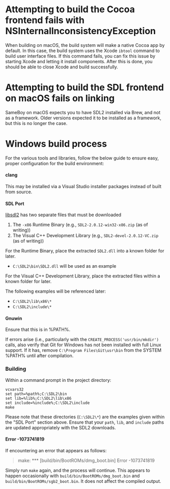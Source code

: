 # Attempting to build the Cocoa frontend fails with NSInternalInconsistencyException

When building on macOS, the build system will make a native Cocoa app by default. In this case, the build system uses the Xcode `ibtool` command to build user interface files. If this command fails, you can fix this issue by starting Xcode and letting it install components. After this is done, you should be able to close Xcode and build successfully.

# Attempting to build the SDL frontend on macOS fails on linking

SameBoy on macOS expects you to have SDL2 installed via Brew, and not as a framework. Older versions expected it to be installed as a framework, but this is no longer the case.

# Windows build process

For the various tools and libraries, follow the below guide to ensure easy, proper configuration for the build environment:

#### clang

This may be installed via a Visual Studio installer packages instead of built from source.

#### SDL Port

[libsdl2](https://libsdl.org/download-2.0.php) has two separate files that must be downloaded
  1. The `-x86` Runtime Binary (e.g., `SDL2-2.0.12-win32-x86.zip` (as of writing))
  2. The Visual C++ Development Library (e.g., `SDL2-devel-2.0.12-VC.zip` (as of writing))

For the Runtime Binary, place the extracted `SDL2.dll` into a known folder for later.

- `C:\SDL2\bin\SDL2.dll` will be used as an example

For the Visual C++ Development Library, place the extracted files within a known folder for later.

The following examples will be referenced later:

- `C:\SDL2\lib\x86\*`
- `C:\SDL2\include\*`

#### Gnuwin

Ensure that this is in %PATH%.

If errors arise (i.e., particularly with the `CREATE_PROCESS('usr/bin/mkdir')` calls, also verify that Git for Windows has not been installed with full Linux support. If it has, remove `C:\Program Files\Git\usr\bin` from the SYSTEM %PATH% until after compilation.

### Building

Within a command prompt in the project directory:

```
vcvars32
set path=%path%;C:\SDL2\bin
set lib=%lib%;C:\SDL2\lib\x86
set include=%include%;C:\SDL2\include
make
```
Please note that these directories (`C:\SDL2\*`) are the examples given within the "SDL Port" section above. Ensure that your `path`, `lib`, and `include` paths are updated appropriately with the SDL2 downloads.

#### Error -1073741819

If encountering an error that appears as follows:

> make: *** [build/bin/BootROMs/dmg_boot.bin] Error -1073741819

Simply run `make` again, and the process will continue. This appears to happen occasionally with `build/bin/BootROMs/dmg_boot.bin` and `build/bin/BootROMs/sgb2_boot.bin`. It does not affect the compiled output.


